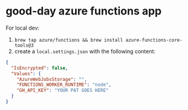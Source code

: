 # good-day azure functions app

For local dev:

1. `brew tap azure/functions && brew install azure-functions-core-tools@3`
2. create a `local.settings.json` with the following content:

```json
{
  "IsEncrypted": false,
  "Values": {
    "AzureWebJobsStorage": "",
    "FUNCTIONS_WORKER_RUNTIME": "node",
    "GH_API_KEY": "YOUR PAT GOES HERE"
  }
}
```
